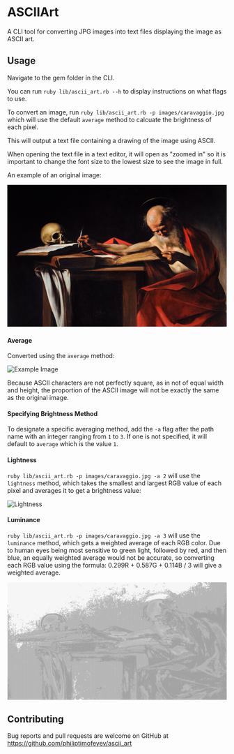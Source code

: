 # ASCIIArt

A CLI tool for converting JPG images into text files displaying the image as ASCII art.

## Usage

Navigate to the gem folder in the CLI.

You can run `ruby lib/ascii_art.rb --h` to display instructions on what flags to use.

To convert an image, run `ruby lib/ascii_art.rb -p images/caravaggio.jpg` which will use the default `average` method to calcuate the brightness of each pixel.

This will output a text file containing a drawing of the image using ASCII.

When opening the text file in a text editor, it will open as "zoomed in" so it is important to change the font size to the lowest size to see the image in full.

An example of an original image:

![Example Image](readme_assets/caravaggio.jpg)

#### Average

Converted using the `average` method:

![Example Image](readme_assets/caravaggio_ascii_average.png)

Because ASCII characters are not perfectly square, as in not of equal width and height, the proportion of the ASCII image will not be exactly the same as the original image.

#### Specifying Brightness Method

To designate a specific averaging method, add the `-a` flag after the path name with an integer ranging from `1` to `3`. If one is not specified, it will default to `average` which is the value `1`. 

#### Lightness

`ruby lib/ascii_art.rb -p images/caravaggio.jpg -a 2` will use the `lightness` method, which takes the smallest and largest RGB value of each pixel and averages it to get a brightness value:

![Lightness](readme_assets/caravaggio_ascii_lightness.png)

#### Luminance

`ruby lib/ascii_art.rb -p images/caravaggio.jpg -a 3` will use the `luminance` method, which gets a weighted average of each RGB color. Due to human eyes being most sensitive to green light, followed by red, and then blue, an equally weighted average would not be accurate, so converting each RGB value using the formula: 0.299R + 0.587G + 0.114B / 3 will give a weighted average.

![Luminance](readme_assets/caravaggio_ascii_luminance.png)

## Contributing

Bug reports and pull requests are welcome on GitHub at https://github.com/philiptimofeyev/ascii_art

